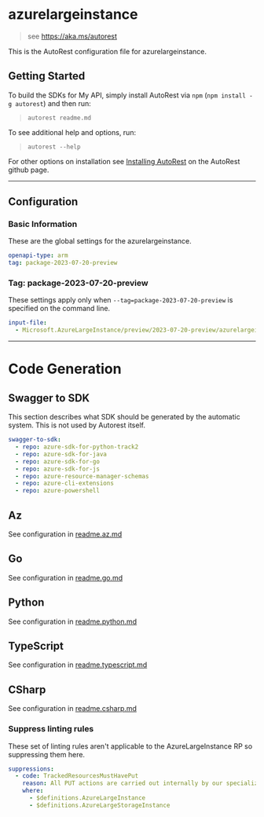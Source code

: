 # azurelargeinstance

> see https://aka.ms/autorest

This is the AutoRest configuration file for azurelargeinstance.

## Getting Started

To build the SDKs for My API, simply install AutoRest via `npm` (`npm install -g autorest`) and then run:

> `autorest readme.md`

To see additional help and options, run:

> `autorest --help`

For other options on installation see [Installing AutoRest](https://aka.ms/autorest/install) on the AutoRest github page.

---

## Configuration

### Basic Information

These are the global settings for the azurelargeinstance.

```yaml
openapi-type: arm
tag: package-2023-07-20-preview
```

### Tag: package-2023-07-20-preview

These settings apply only when `--tag=package-2023-07-20-preview` is specified on the command line.

```yaml $(tag) == 'package-2023-07-20-preview'
input-file:
  - Microsoft.AzureLargeInstance/preview/2023-07-20-preview/azurelargeinstance.json
```

---

# Code Generation

## Swagger to SDK

This section describes what SDK should be generated by the automatic system.
This is not used by Autorest itself.

```yaml $(swagger-to-sdk)
swagger-to-sdk:
  - repo: azure-sdk-for-python-track2
  - repo: azure-sdk-for-java
  - repo: azure-sdk-for-go
  - repo: azure-sdk-for-js
  - repo: azure-resource-manager-schemas
  - repo: azure-cli-extensions
  - repo: azure-powershell
```
## Az

See configuration in [readme.az.md](./readme.az.md)

## Go

See configuration in [readme.go.md](./readme.go.md)

## Python

See configuration in [readme.python.md](./readme.python.md)

## TypeScript

See configuration in [readme.typescript.md](./readme.typescript.md)

## CSharp

See configuration in [readme.csharp.md](./readme.csharp.md)

### Suppress linting rules

These set of linting rules aren't applicable to the AzureLargeInstance RP so suppressing them here.

``` yaml
suppressions:
  - code: TrackedResourcesMustHavePut
    reason: All PUT actions are carried out internally by our specialized team utilizing Geneva actions. This process is not currently available for external use.
    where:
      - $definitions.AzureLargeInstance
      - $definitions.AzureLargeStorageInstance
```